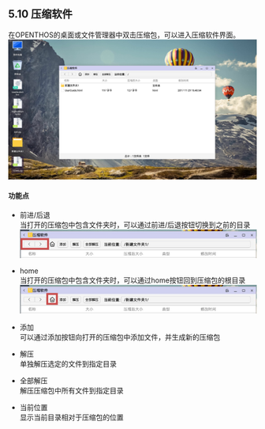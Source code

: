 ## 5.10 压缩软件
在OPENTHOS的桌面或文件管理器中双击压缩包，可以进入压缩软件界面。  
![](../_pic/soft/Compress_demo.png)

#### 功能点
   - 前进/后退  
当打开的压缩包中包含文件夹时，可以通过前进/后退按钮切换到之前的目录  
![](../_pic/soft/Compress_backforward.png)

   - home  
当打开的压缩包中包含文件夹时，可以通过home按钮回到压缩包的根目录  
![](../_pic/soft/Compress_home.png)

   - 添加  
可以通过添加按钮向打开的压缩包中添加文件，并生成新的压缩包

   - 解压  
单独解压选定的文件到指定目录

   - 全部解压  
解压压缩包中所有文件到指定目录

   - 当前位置  
显示当前目录相对于压缩包的位置
